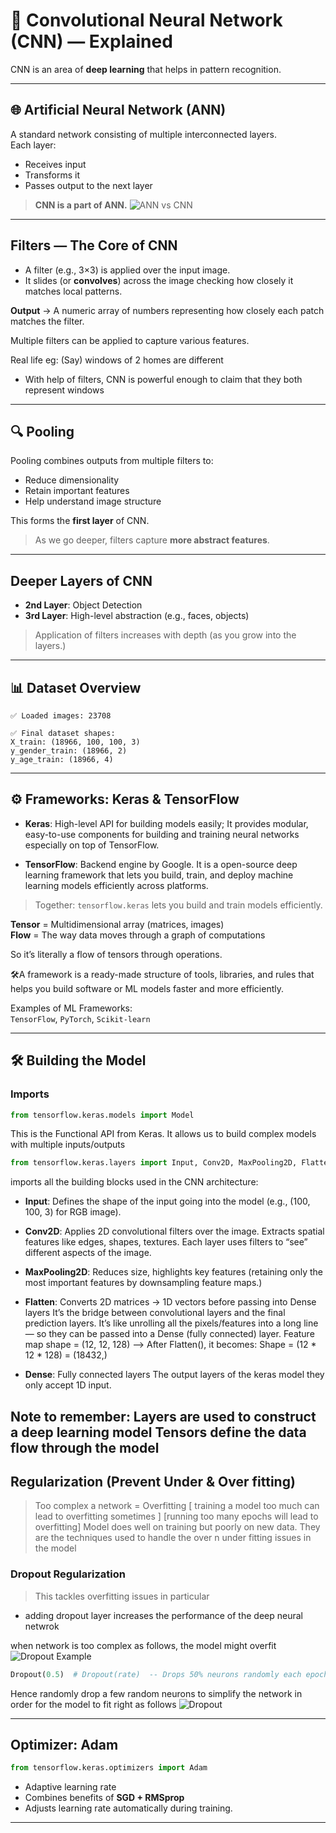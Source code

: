 
# 🧠 Convolutional Neural Network (CNN) — Explained

CNN is an area of **deep learning** that helps in pattern recognition.

---
 
## 🌐 Artificial Neural Network (ANN)
A standard network consisting of multiple interconnected layers.  
Each layer:
- Receives input
- Transforms it
- Passes output to the next layer

>  **CNN is a part of ANN.**
![ANN vs CNN](https://github.com/user-attachments/assets/13acebeb-db43-411b-b0eb-af9e2cb48dae)
---

##  Filters — The Core of CNN
- A filter (e.g., 3×3) is applied over the input image.
- It slides (or **convolves**) across the image checking how closely it matches local patterns.

 **Output** → A numeric array of numbers representing how closely each patch matches the filter.

Multiple filters can be applied to capture various features.

Real life eg: (Say) windows of 2 homes are different
 - With help of filters, CNN is powerful enough to claim that they both represent windows 

---

## 🔍 Pooling
Pooling combines outputs from multiple filters to:
- Reduce dimensionality
- Retain important features
- Help understand image structure

This forms the **first layer** of CNN.

> As we go deeper, filters capture **more abstract features**.

--- 
## Deeper Layers of CNN
- **2nd Layer**: Object Detection
- **3rd Layer**: High-level abstraction (e.g., faces, objects)
 > Application of filters increases with depth (as you grow into the layers.)
---
 

## 📊 Dataset Overview

```text
✅ Loaded images: 23708

✅ Final dataset shapes:
X_train: (18966, 100, 100, 3)
y_gender_train: (18966, 2)
y_age_train: (18966, 4)
```

---
## ⚙️ Frameworks: Keras & TensorFlow

- **Keras**: High-level API for building models easily;
             It provides modular, easy-to-use components for building and training neural networks  especially on top of TensorFlow.

- **TensorFlow**: Backend engine by Google. It is a open-source deep learning framework that lets you build, train, and deploy machine learning models efficiently across platforms.


> Together: `tensorflow.keras` lets you build and train models efficiently.

**Tensor** = Multidimensional array (matrices, images)  
**Flow** = The way data moves through a graph of computations

 So it’s literally a flow of tensors through operations.
 
🛠️A framework is a ready-made structure of tools, libraries, and rules that helps you build software or ML models faster and more efficiently.

Examples of ML Frameworks:  
`TensorFlow`, `PyTorch`, `Scikit-learn`

---
 
## 🛠️ Building the Model

### Imports

```python
from tensorflow.keras.models import Model
```
This is the Functional API from Keras.
  It allows us to build complex models with multiple inputs/outputs
  
```python
from tensorflow.keras.layers import Input, Conv2D, MaxPooling2D, Flatten, Dense, Dropout
```
imports all the building blocks used in the CNN architecture:

- **Input**: Defines the shape of the input going into the model (e.g., (100, 100, 3) for RGB image).

- **Conv2D**: Applies 2D convolutional filters over the image. Extracts spatial features like edges, shapes, textures.
 Each layer uses filters to “see” different aspects of the image.

- **MaxPooling2D**: Reduces size, highlights key features
 (retaining only the most important features by downsampling feature maps.)

- **Flatten**: Converts 2D matrices → 1D vectors before passing into Dense layers
It’s the bridge between convolutional layers and the final prediction layers.
  It’s like unrolling all the pixels/features into a long line — so they can be passed into a Dense (fully connected) layer. 
  Feature map shape = (12, 12, 128) --> After Flatten(), it becomes: Shape = (12 * 12 * 128) = (18432,)
  
- **Dense**: Fully connected layers
The output layers of the keras model
they only accept 1D input.

Note to remember: 
    Layers are used to construct a deep learning model 
    Tensors define the data flow through the model 
---

## Regularization (Prevent Under & Over fitting)

> Too complex a network = Overfitting
 [ training a model too much can lead to overfitting sometimes ]
 [running too many epochs will lead to overfitting]
> Model does well on training but poorly on new data.
> They are the techniques used to handle the over n under fitting issues in the model 
 
### Dropout Regularization
> This tackles overfitting issues in particular
- adding dropout layer increases the performance of the deep neural netwrok 

when network is too complex as follows, the model might overfit 
![Dropout Example](https://github.com/user-attachments/assets/9d87a7fc-c577-403f-9dad-351dc5bce8e2)

```python
Dropout(0.5)  # Dropout(rate)  -- Drops 50% neurons randomly each epoch
```

Hence  randomly drop a few random neurons to simplify the network in order for the model to fit right as follows
![Dropout](https://github.com/user-attachments/assets/9b9a0f23-f623-4c60-a4f8-35465f00b2b5)
  
---

##  Optimizer: Adam

```python
from tensorflow.keras.optimizers import Adam
```

- Adaptive learning rate
- Combines benefits of **SGD + RMSprop**
-  Adjusts learning rate automatically during training.

---

